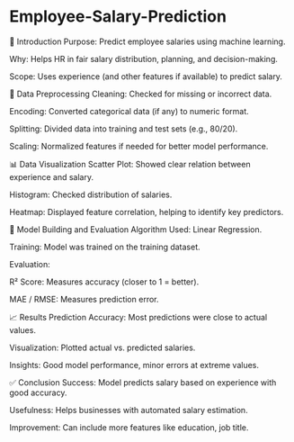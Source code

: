 # Employee-Salary-Prediction
📘 Introduction
Purpose: Predict employee salaries using machine learning.

Why: Helps HR in fair salary distribution, planning, and decision-making.

Scope: Uses experience (and other features if available) to predict salary.

🧹 Data Preprocessing
Cleaning: Checked for missing or incorrect data.

Encoding: Converted categorical data (if any) to numeric format.

Splitting: Divided data into training and test sets (e.g., 80/20).

Scaling: Normalized features if needed for better model performance.

📊 Data Visualization
Scatter Plot: Showed clear relation between experience and salary.

Histogram: Checked distribution of salaries.

Heatmap: Displayed feature correlation, helping to identify key predictors.

🤖 Model Building and Evaluation
Algorithm Used: Linear Regression.

Training: Model was trained on the training dataset.

Evaluation:

R² Score: Measures accuracy (closer to 1 = better).

MAE / RMSE: Measures prediction error.

📈 Results
Prediction Accuracy: Most predictions were close to actual values.

Visualization: Plotted actual vs. predicted salaries.

Insights: Good model performance, minor errors at extreme values.

✅ Conclusion
Success: Model predicts salary based on experience with good accuracy.

Usefulness: Helps businesses with automated salary estimation.

Improvement: Can include more features like education, job title.
